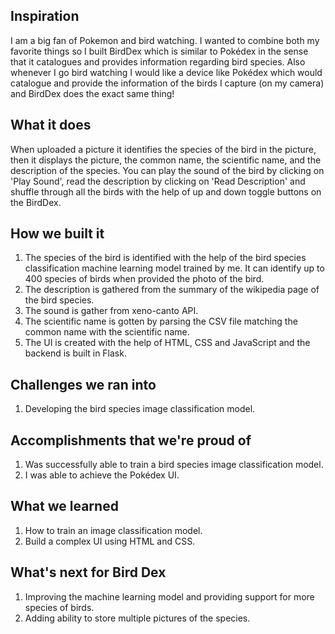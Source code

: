 ## Inspiration
I am a big fan of Pokemon and bird watching. I wanted to combine both my favorite things so I built BirdDex which is similar to Pokédex in the sense that it catalogues and provides information regarding bird species. Also whenever I go bird watching I would like a device like Pokédex which would catalogue and provide the information of the birds I capture (on my camera) and BirdDex does the exact same thing!

## What it does
When uploaded a picture it identifies the species of the bird in the picture, then it displays the picture, the common name, the scientific name, and the description of the species. You can play the sound of the bird by clicking on 'Play Sound', read the description by clicking on 'Read Description' and shuffle through all the birds with the help of up and down toggle buttons on the BirdDex.

## How we built it
1. The species of the bird is identified with the help of the bird species classification machine learning model trained by me. It can identify up to 400 species of birds when provided the photo of the bird.
2. The description is gathered from the summary of the wikipedia page of the bird species.
3. The sound is gather from xeno-canto API.
4. The scientific name is gotten by parsing the CSV file matching the common name with the scientific name.
5. The UI is created with the help of HTML, CSS and JavaScript and the backend is built in Flask.

## Challenges we ran into
1. Developing the bird species image classification model.

## Accomplishments that we're proud of
1. Was successfully able to train a bird species image classification model.
2. I was able to achieve the Pokédex UI. 

## What we learned
1. How to train an image classification model.
2. Build a complex UI using HTML and CSS.

## What's next for Bird Dex
1. Improving the machine learning model and providing support for more species of birds.
2. Adding ability to store multiple pictures of the species.
